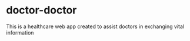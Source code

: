 # doctor-doctor
This is a healthcare web app created to assist doctors in exchanging vital information
